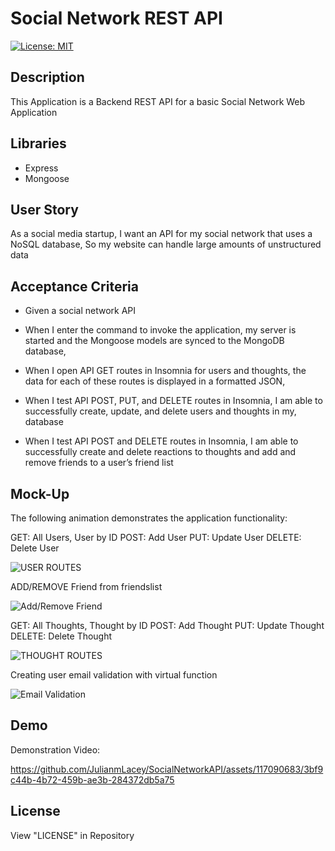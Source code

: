 # Social Network REST API

[![License: MIT](https://img.shields.io/badge/License-MIT-yellow.svg)](https://opensource.org/licenses/MIT)

## Description

This Application is a Backend REST API for a basic Social Network Web Application

## Libraries

- Express
- Mongoose

## User Story

As a social media startup, I want an API for my social network that uses a NoSQL database, So my website can handle large amounts of unstructured data

## Acceptance Criteria

- Given a social network API
- When I enter the command to invoke the application, my server is started and the Mongoose models are synced to the MongoDB database,

- When I open API GET routes in Insomnia for users and thoughts, the data for each of these routes is displayed in a formatted JSON,

- When I test API POST, PUT, and DELETE routes in Insomnia, I am able to successfully create, update, and delete users and thoughts in my, database

- When I test API POST and DELETE routes in Insomnia, I am able to successfully create and delete reactions to thoughts and add and remove friends to a user’s friend list

## Mock-Up

The following animation demonstrates the application functionality:

GET: All Users, User by ID
POST: Add User
PUT: Update User
DELETE: Delete User

![USER ROUTES](https://media.giphy.com/media/v1.Y2lkPTc5MGI3NjExangybGtydGplZXhkcHpjZWg3c3hzanJsNzRmOWtuOHQ4enhkZGNuMiZlcD12MV9pbnRlcm5hbF9naWZfYnlfaWQmY3Q9Zw/coEJAsNPrLuWuJuSco/giphy.gif)

ADD/REMOVE Friend from friendslist



![Add/Remove Friend](https://media.giphy.com/media/Aq9lMB0cg4ok9j8Bhg/giphy.gif)

GET: All Thoughts, Thought by ID
POST: Add Thought
PUT: Update Thought
DELETE: Delete Thought

![THOUGHT ROUTES ](https://media.giphy.com/media/v1.Y2lkPTc5MGI3NjExMmY5ajZjYXp6eGZnMjRxY2xuaTRqZ2U2NW0wbjV1MWV3OXQ4aGEwMiZlcD12MV9pbnRlcm5hbF9naWZfYnlfaWQmY3Q9Zw/WAUkItS4SnxdfbZQgb/giphy.gif)

Creating user email validation with virtual function


![Email Validation](https://media.giphy.com/media/v1.Y2lkPTc5MGI3NjExNmIzM3d4dGs4bjk5cWhmbjk5d21qMnZqNGRwaGhhd2JnbmxwOThtbCZlcD12MV9pbnRlcm5hbF9naWZfYnlfaWQmY3Q9Zw/Aq9lMB0cg4ok9j8Bhg/giphy.gif)


## Demo
Demonstration Video:



https://github.com/JulianmLacey/SocialNetworkAPI/assets/117090683/3bf9c44b-4b72-459b-ae3b-284372db5a75




## License

View "LICENSE" in Repository
